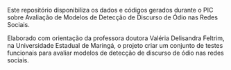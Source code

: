 Este repositório disponibiliza os dados e códigos gerados durante o PIC sobre Avaliação de Modelos de Detecção de Discurso de Ódio nas Redes Sociais. 

Elaborado com orientação da professora doutora Valéria Delisandra Feltrim, na Universidade Estadual de Maringá, o projeto criar um conjunto de testes funcionais para avaliar modelos de detecção de discurso de ódio nas redes sociais.
